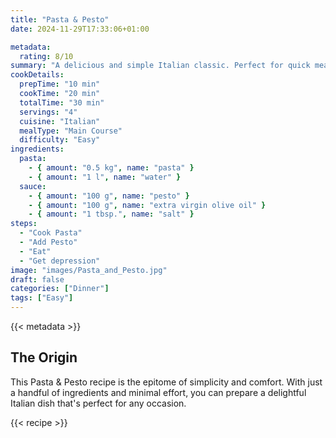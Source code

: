 ```yaml
---
title: "Pasta & Pesto"
date: 2024-11-29T17:33:06+01:00

metadata:
  rating: 8/10
summary: "A delicious and simple Italian classic. Perfect for quick meals or a hearty family dinner."
cookDetails:
  prepTime: "10 min"
  cookTime: "20 min"
  totalTime: "30 min"
  servings: "4"
  cuisine: "Italian"
  mealType: "Main Course"
  difficulty: "Easy"
ingredients:
  pasta:
    - { amount: "0.5 kg", name: "pasta" }
    - { amount: "1 l", name: "water" }
  sauce:
    - { amount: "100 g", name: "pesto" }
    - { amount: "100 g", name: "extra virgin olive oil" }
    - { amount: "1 tbsp.", name: "salt" }
steps:
  - "Cook Pasta"
  - "Add Pesto"
  - "Eat"
  - "Get depression"
image: "images/Pasta_and_Pesto.jpg"
draft: false
categories: ["Dinner"]
tags: ["Easy"]
---
```


{{< metadata >}}

## The Origin

This Pasta & Pesto recipe is the epitome of simplicity and comfort. With just a handful of ingredients and minimal effort, you can prepare a delightful Italian dish that's perfect for any occasion.


{{< recipe >}}
